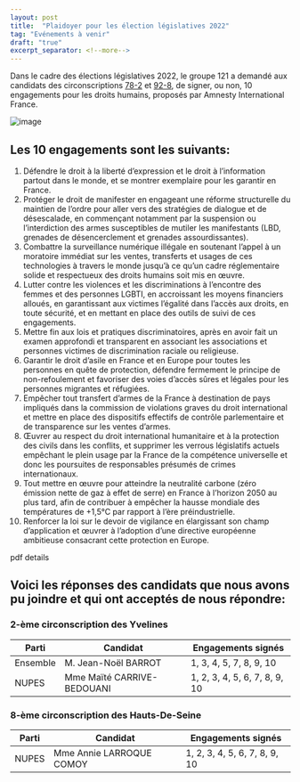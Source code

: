 ```yaml
---
layout: post
title:  "Plaidoyer pour les élection législatives 2022"
tag: "Evénements à venir"
draft: "true"
excerpt_separator: <!--more-->
---
```


Dans le cadre des élections législatives 2022, le groupe 121 a demandé aux candidats des circonscriptions [78-2](https://www.resultats-elections.interieur.gouv.fr/legislatives-2022/078/C107802.html) et [92-8](https://www.resultats-elections.interieur.gouv.fr/legislatives-2022/092/C109208.html), de signer, ou non, 10 engagements pour les droits humains, proposés par Amnesty International France.

![image]({{site.url}}/SiteAmenesty121/assets/images/I5239.jpg)

<!--more-->

## Les 10 engagements sont les suivants:

1. Défendre le droit à la liberté d’expression et le droit à l’information partout dans le monde, et se montrer exemplaire pour les garantir en France.
2. Protéger le droit de manifester en engageant une réforme structurelle du maintien de l’ordre pour aller vers des stratégies de dialogue et de désescalade, en commençant notamment par la suspension ou l’interdiction des armes susceptibles de mutiler les manifestants (LBD, grenades de désencerclement et grenades assourdissantes).
3. Combattre la surveillance numérique illégale en soutenant l’appel à un moratoire immédiat sur les ventes, transferts et usages de ces technologies à travers le monde jusqu’à ce qu’un cadre réglementaire solide et respectueux des droits humains soit mis en œuvre.
4. Lutter contre les violences et les discriminations à l’encontre des femmes et des personnes LGBTI, en accroissant les moyens financiers alloués, en garantissant aux victimes l’égalité dans l’accès aux droits, en toute sécurité, et en mettant en place des outils de suivi de ces engagements.
5. Mettre fin aux lois et pratiques discriminatoires, après en avoir fait un examen approfondi et transparent en associant les associations et personnes victimes de discrimination raciale ou religieuse. 
6. Garantir le droit d’asile en France et en Europe pour toutes les personnes en quête de protection, défendre fermement le principe de non-refoulement et favoriser des voies d’accès sûres et légales pour les personnes migrantes et réfugiées.
7. Empêcher tout transfert d’armes de la France à destination de pays impliqués dans la commission de violations graves du droit international et mettre en place des dispositifs effectifs de contrôle parlementaire et de transparence sur les ventes d’armes.
8. Œuvrer au respect du droit international humanitaire et à la protection des civils dans les conflits, et supprimer les verrous législatifs actuels empêchant le plein usage par la France de la compétence universelle et donc les poursuites de responsables présumés de crimes internationaux.
9. Tout mettre en œuvre pour atteindre la neutralité carbone (zéro émission nette de gaz à effet de serre) en France à l’horizon 2050 au plus tard, afin de contribuer à empêcher la hausse mondiale des températures de +1,5°C par rapport à l’ère préindustrielle.
10. Renforcer la loi sur le devoir de vigilance en élargissant son champ d’application et œuvrer à l’adoption d’une directive européenne ambitieuse consacrant cette protection en Europe.

pdf details

## Voici les réponses des candidats que nous avons pu joindre et qui ont acceptés de nous répondre:

### 2-ème circonscription des Yvelines

| Parti | Candidat | Engagements signés |
|---|---|---|
| Ensemble | M. Jean-Noël BARROT | 1, 3, 4, 5, 7, 8, 9, 10  |
| NUPES | Mme Maïté CARRIVE-BEDOUANI | 1, 2, 3, 4, 5, 6, 7, 8, 9, 10 |

### 8-ème circonscription des Hauts-De-Seine

| Parti | Candidat | Engagements signés |
|---|---|---|
| NUPES | Mme Annie LARROQUE COMOY | 1, 2, 3, 4, 5, 6, 7, 8, 9, 10 |

